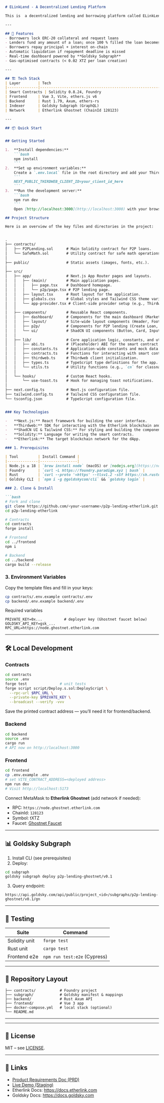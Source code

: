 ```markdown
# ELinkLend - A Decentralized Lending Platform

This is  a decentralized lending and borrowing platform called ELinkLend, built to run on the Etherlink network. The application demonstrates both pool-based lending and peer-to-peer (P2P) loan functionalities.

---

## 🚀 Features
- Borrowers lock ERC-20 collateral and request loans  
- Lenders fund any amount of a loan; once 100 % filled the loan becomes **Active**  
- Borrowers repay principal + interest on-chain  
- Automatic liquidation if repayment deadline is missed  
- Real-time dashboard powered by **Goldsky Subgraph**  
- Gas-optimised contracts (< 0.02 XTZ per loan creation)

---

## 🏗️ Tech Stack
| Layer        | Tech                                                                 |
|--------------|----------------------------------------------------------------------|
| Smart Contracts | Solidity 0.8.24, Foundry                                         |
| Frontend     | Vue 3, Vite, ethers.js v6                                            |
| Backend      | Rust 1.79, Axum, ethers-rs                                           |
| Indexer      | Goldsky Subgraph (GraphQL)                                           |
| Network      | Etherlink Ghostnet (ChainId 128123)                                  |

---

## 📦 Quick Start


## Getting Started

1.  **Install dependencies:**
    ```bash
    npm install
    ```
2.  **Set up environment variables:**
    Create a `.env.local` file in the root directory and add your Thirdweb client ID:
    ```
    NEXT_PUBLIC_THIRDWEB_CLIENT_ID=your_client_id_here
    ```
3.  **Run the development server:**
    ```bash
    npm run dev
    ```
    Open [http://localhost:3000](http://localhost:3000) with your browser to see the result.

## Project Structure

Here is an overview of the key files and directories in the project:


.
├── contracts/
│   ├── P2PLending.sol      # Main Solidity contract for P2P loans.
│   └── SafeMath.sol        # Utility contract for safe math operations.
│
├── public/                 # Static assets (images, fonts, etc.).
│
├── src/
│   ├── app/                # Next.js App Router pages and layouts.
│   │   ├── (main)/         # Main application pages.
│   │   │   ├── page.tsx    # Dashboard homepage.
│   │   │   └── p2p/page.tsx # P2P lending page.
│   │   ├── layout.tsx      # Root layout for the application.
│   │   ├── globals.css     # Global styles and Tailwind CSS theme variables.
│   │   └── app-provider.tsx # Client-side provider setup (e.g., Thirdweb).
│   │
│   ├── components/         # Reusable React components.
│   │   ├── dashboard/      # Components for the main dashboard (Market Overview, etc.).
│   │   ├── layout/         # Site-wide layout components (Header, Footer).
│   │   ├── p2p/            # Components for P2P lending (Create Loan, Loan List).
│   │   └── ui/             # ShadCN UI components (Button, Card, Input, etc.).
│   │
│   ├── lib/                # Core application logic, constants, and utilities.
│   │   ├── abi.ts          # (Placeholder) ABI for the smart contract.
│   │   ├── constants.ts    # Application-wide constants and mock data.
│   │   ├── contracts.ts    # Functions for interacting with smart contracts via Thirdweb.
│   │   ├── thirdweb.ts     # Thirdweb client initialization.
│   │   ├── types.ts        # TypeScript type definitions for the app.
│   │   └── utils.ts        # Utility functions (e.g., `cn` for classnames).
│   │
│   └── hooks/              # Custom React hooks.
│       └── use-toast.ts    # Hook for managing toast notifications.
│
├── next.config.ts          # Next.js configuration file.
├── tailwind.config.ts      # Tailwind CSS configuration file.
└── tsconfig.json           # TypeScript configuration file.


### Key Technologies

-   **Next.js:** React framework for building the user interface.
-   **Thirdweb:** SDK for interacting with the Etherlink blockchain and smart contracts.
-   **ShadCN UI & Tailwind CSS:** For styling and building the component library.
-   **Solidity:** Language for writing the smart contracts.
-   **Etherlink:** The target blockchain network for the dApp.

### 1. Prerequisites

| Tool         | Install Command |
|--------------|-----------------|
| Node.js ≥ 18 | `brew install node` (macOS) or [nodejs.org](https://nodejs.org) |
| Foundry      | `curl -L https://foundry.paradigm.xyz | bash` |
| Rust         | `curl --proto '=https' --tlsv1.2 -sSf https://sh.rustup.rs | sh` |
| Goldsky CLI  | `npm i -g @goldskycom/cli` && `goldsky login` |

### 2. Clone & Install

```bash
# Fork and clone
git clone https://github.com/<your-username>/p2p-lending-etherlink.git
cd p2p-lending-etherlink

# Contracts
cd contracts
forge install

# Frontend
cd ../frontend
npm i

# Backend
cd ../backend
cargo build --release
```

### 3. Environment Variables

Copy the template files and fill in your keys:

```bash
cp contracts/.env.example contracts/.env
cp backend/.env.example backend/.env
```

Required variables  
```
PRIVATE_KEY=0x...          # deployer key (Ghostnet faucet below)
GOLDSKY_API_KEY=gsk_...
RPC_URL=https://node.ghostnet.etherlink.com
```

---

## 🛠️ Local Development

### Contracts

```bash
cd contracts
source .env
forge test               # unit tests
forge script script/Deploy.s.sol:DeployScript \
  --rpc-url $RPC_URL \
  --private-key $PRIVATE_KEY \
  --broadcast --verify -vvv
```

Save the printed contract address — you’ll need it for frontend/backend.

### Backend

```bash
cd backend
source .env
cargo run
# API now on http://localhost:3000
```

### Frontend

```bash
cd frontend
cp .env.example .env
# set VITE_CONTRACT_ADDRESS=<deployed address>
npm run dev
# Visit http://localhost:5173
```

Connect MetaMask to **Etherlink Ghostnet** (add network if needed):
- RPC: `https://node.ghostnet.etherlink.com`
- ChainId: `128123`
- Symbol: tXTZ
- Faucet: [Ghostnet Faucet](https://faucet.ghostnet.etherlink.com)

---

## 📊 Goldsky Subgraph

1. Install CLI (see prerequisites)  
2. Deploy:

```bash
cd subgraph
goldsky subgraph deploy p2p-lending-ghostnet/v0.1
```

3. Query endpoint:  
```
https://api.goldsky.com/api/public/project_<id>/subgraphs/p2p-lending-ghostnet/v0.1/gn
```

---

## 🧪 Testing

| Suite              | Command                        |
|--------------------|--------------------------------|
| Solidity unit       | `forge test`                   |
| Rust unit           | `cargo test`                   |
| Frontend e2e        | `npm run test:e2e` (Cypress)   |

---

## 📁 Repository Layout

```
├── contracts/           # Foundry project
├── subgraph/            # Goldsky manifest & mappings
├── backend/             # Rust Axum API
├── frontend/            # Vue 3 app
├── docker-compose.yml   # local stack (optional)
└── README.md
```

---


---

## 📄 License

MIT – see [LICENSE](LICENSE).

---

## 🔗 Links

- [Product Requirements Doc (PRD)](./docs/PRD.md)  
- [Live Demo (Staging)](https://staging-p2p.etherlink.app)  
- Etherlink Docs: https://docs.etherlink.com  
- Goldsky Docs: https://docs.goldsky.com
```
